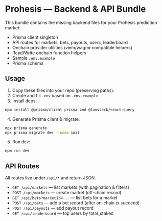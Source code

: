 # Prohesis — Backend & API Bundle

This bundle contains the missing backend files for your Prohesis prediction market:
- Prisma client singleton
- API routes for markets, bets, payouts, users, leaderboard
- Onchain provider utilities (viem/wagmi-compatible helpers)
- Read/Write onchain function helpers
- Sample `.env.example`
- Prisma schema

## Usage

1) Copy these files into your repo (preserving paths).
2) Create and fill `.env` based on `.env.example`.
3) Install deps:
```bash
npm install @prisma/client prisma zod @tanstack/react-query
```
4) Generate Prisma client & migrate:
```bash
npx prisma generate
npx prisma migrate dev --name init
```
5) Run dev:
```bash
npm run dev
```

## API Routes

All routes live under `/api/*` and return JSON.

- `GET /api/markets` — list markets (with pagination & filters)
- `POST /api/markets` — create market (off-chain record)
- `GET /api/bets?marketId=...` — list bets for a market
- `POST /api/bets` — add a bet record (after on-chain tx succeed)
- `POST /api/payouts` — add payout record
- `GET /api/leaderboard` — top users by total_staked

